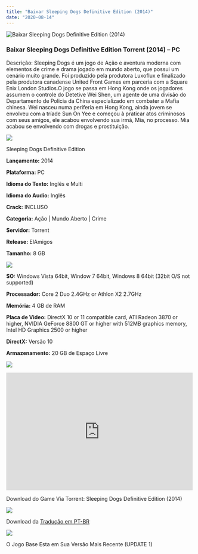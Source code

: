 ```yaml
---
title: "Baixar Sleeping Dogs Definitive Edition (2014)"
date: "2020-08-14"
---
```


![Baixar Sleeping Dogs Definitive Edition (2014)](https://1.bp.blogspot.com/-BHH0EVvsii0/XtFD6-FE4NI/AAAAAAAAAYI/rrCAt-y0ux4m-zMHtyB1xLzhm_rBcocEgCNcBGAsYHQ/s320/poster.jpg "Sleeping Dogs Definitive Edition (2014)")

### Baixar Sleeping Dogs Definitive Edition Torrent (2014) – PC

Descrição: Sleeping Dogs é um jogo de Ação e aventura moderna com elementos de crime e drama jogado em mundo aberto, que possui um cenário muito grande. Foi produzido pela produtora Luxoflux e finalizado pela produtora canadense United Front Games em parceria com a Square Enix London Studios.O jogo se passa em Hong Kong onde os jogadores assumem o controle do Detetive Wei Shen, um agente de uma divisão do Departamento de Policia da China especializado em combater a Mafia chinesa. Wei nasceu numa periferia em Hong Kong, ainda jovem se envolveu com a tríade Sun On Yee e começou à praticar atos criminosos com seus amigos, ele acabou envolvendo sua irmã, Mia, no processo. Mia acabou se envolvendo com drogas e prostituição.

![](https://1.bp.blogspot.com/-XIAoZor_ewQ/Xt6k8H1cWZI/AAAAAAAAAi0/oGRR_ah4Rf449lfQQZDiX_22jAu7LLnJACPcBGAYYCw/s400/Bot{1e4a638742c4ba6e593ba415a1cdf07bd8fcfe8eb821de52635c6c59191c9881}25C3{1e4a638742c4ba6e593ba415a1cdf07bd8fcfe8eb821de52635c6c59191c9881}25A3o{1e4a638742c4ba6e593ba415a1cdf07bd8fcfe8eb821de52635c6c59191c9881}2Bde{1e4a638742c4ba6e593ba415a1cdf07bd8fcfe8eb821de52635c6c59191c9881}2BInforma{1e4a638742c4ba6e593ba415a1cdf07bd8fcfe8eb821de52635c6c59191c9881}25C3{1e4a638742c4ba6e593ba415a1cdf07bd8fcfe8eb821de52635c6c59191c9881}25A7{1e4a638742c4ba6e593ba415a1cdf07bd8fcfe8eb821de52635c6c59191c9881}25C3{1e4a638742c4ba6e593ba415a1cdf07bd8fcfe8eb821de52635c6c59191c9881}25B5es.jpg)

Sleeping Dogs Definitive Edition

**Lançamento:** 2014

**Plataforma:** PC

**Idioma do Texto:** Inglês e Multi

**Idioma do Audio:** Inglês

**Crack:** INCLUSO

**Categoria:** Ação | Mundo Aberto | Crime

**Servidor:** Torrent

**Release:** ElAmigos

**Tamanho:** 8 GB

![](https://1.bp.blogspot.com/-h4INo_OBwls/Xt6lEEMpxNI/AAAAAAAAAi4/JjyyoRDYOagV83dzmOlHFitCwsklVMs6ACPcBGAYYCw/s400/Bot{1e4a638742c4ba6e593ba415a1cdf07bd8fcfe8eb821de52635c6c59191c9881}25C3{1e4a638742c4ba6e593ba415a1cdf07bd8fcfe8eb821de52635c6c59191c9881}25A3o{1e4a638742c4ba6e593ba415a1cdf07bd8fcfe8eb821de52635c6c59191c9881}2Bde{1e4a638742c4ba6e593ba415a1cdf07bd8fcfe8eb821de52635c6c59191c9881}2BRequisitos.jpg)

**SO:** Windows Vista 64bit, Window 7 64bit, Windows 8 64bit (32bit O/S not supported)

**Processador:** Core 2 Duo 2.4GHz or Athlon X2 2.7GHz

**Memória:** 4 GB de RAM

**Placa de Video:** DirectX 10 or 11 compatible card, ATI Radeon 3870 or higher, NVIDIA GeForce 8800 GT or higher with 512MB graphics memory, Intel HD Graphics 2500 or higher

**DirectX:** Versão 10

**Armazenamento:** 20 GB de Espaço Livre

![](https://1.bp.blogspot.com/-rcYyVsnA81c/Xt6lZMZ2XiI/AAAAAAAAAjA/1MF2KKFyKSoUtwrodSDJRdpQoMNmnHOhwCPcBGAYYCw/s400/Bot{1e4a638742c4ba6e593ba415a1cdf07bd8fcfe8eb821de52635c6c59191c9881}25C3{1e4a638742c4ba6e593ba415a1cdf07bd8fcfe8eb821de52635c6c59191c9881}25A3o{1e4a638742c4ba6e593ba415a1cdf07bd8fcfe8eb821de52635c6c59191c9881}2Bde{1e4a638742c4ba6e593ba415a1cdf07bd8fcfe8eb821de52635c6c59191c9881}2BTrailer.jpg)

<iframe allow="accelerometer; autoplay; encrypted-media; gyroscope; picture-in-picture" allowfullscreen frameborder="0" height="315" src="https://www.youtube.com/embed/XvESN76BUe4" width="500"></iframe>

Download do Game Via Torrent: Sleeping Dogs Definitive Edition (2014)

[![](https://1.bp.blogspot.com/-Rkir3Cy7E90/XthUbQKV_OI/AAAAAAAAAgU/q6xV1k8mreQnsOAbeImqH6Qi8ahsN2LpACPcBGAYYCw/s1600/Bot{1e4a638742c4ba6e593ba415a1cdf07bd8fcfe8eb821de52635c6c59191c9881}25C3{1e4a638742c4ba6e593ba415a1cdf07bd8fcfe8eb821de52635c6c59191c9881}25A3o{1e4a638742c4ba6e593ba415a1cdf07bd8fcfe8eb821de52635c6c59191c9881}2Bde{1e4a638742c4ba6e593ba415a1cdf07bd8fcfe8eb821de52635c6c59191c9881}2BDownload.jpg)](6d27396746370b3b316ef0efc7867d1b26a8d415&dn=Sleeping+Dogs+Definitive+Edition+{1e4a638742c4ba6e593ba415a1cdf07bd8fcfe8eb821de52635c6c59191c9881}28incl.+Update+1{1e4a638742c4ba6e593ba415a1cdf07bd8fcfe8eb821de52635c6c59191c9881}29)

Download da [Tradução em PT-BR](https://www.mediafire.com/file/pc6ossvkh60ttsq/Tradu{1e4a638742c4ba6e593ba415a1cdf07bd8fcfe8eb821de52635c6c59191c9881}E7{1e4a638742c4ba6e593ba415a1cdf07bd8fcfe8eb821de52635c6c59191c9881}E3o_Sleeping_Dogs_Definitive_Edition.exe/file)

![](https://1.bp.blogspot.com/-CKOPgKMHSCw/Xt6pGtUOwjI/AAAAAAAAAjY/zHwjL-_BlP8TQZnzb-2EXBS16bGihpMuACPcBGAYYCw/s400/Conte{1e4a638742c4ba6e593ba415a1cdf07bd8fcfe8eb821de52635c6c59191c9881}25C3{1e4a638742c4ba6e593ba415a1cdf07bd8fcfe8eb821de52635c6c59191c9881}25BAdo{1e4a638742c4ba6e593ba415a1cdf07bd8fcfe8eb821de52635c6c59191c9881}2Bprincipal.jpg)

O Jogo Base Esta em Sua Versão Mais Recente (UPDATE 1)
